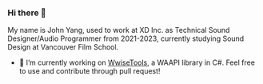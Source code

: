 ### Hi there 👋
My name is John Yang, used to work at XD Inc. as Technical Sound Designer/Audio Programmer from 2021-2023, currently studying Sound Design at Vancouver Film School.
<br/>
- 🔭 I’m currently working on [WwiseTools]([WwiseTools](https://github.com/johnloser-lwi/WwiseTools)), a WAAPI library in C#. Feel free to use and contribute through pull request!
<!--
**johnloser-lwi/johnloser-lwi** is a ✨ _special_ ✨ repository because its `README.md` (this file) appears on your GitHub profile.

Here are some ideas to get you started:

- 🔭 I’m currently working on ...
- 🌱 I’m currently learning ...
- 👯 I’m looking to collaborate on ...
- 🤔 I’m looking for help with ...
- 💬 Ask me about ...
- 📫 How to reach me: ...
- 😄 Pronouns: ...
- ⚡ Fun fact: ...
-->
